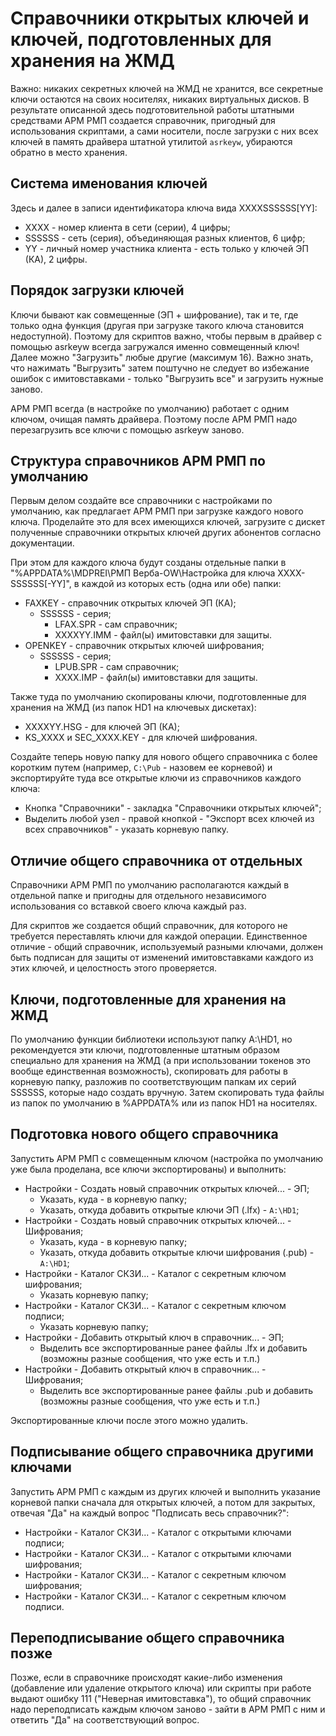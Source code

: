 # Справочники открытых ключей и ключей, подготовленных для хранения на ЖМД

Важно: никаких секретных ключей на ЖМД не хранится, все секретные ключи 
остаются на своих носителях, никаких виртуальных дисков. 
В результате описанной здесь подготовительной работы штатными средствами 
АРМ РМП создается справочник, пригодный для использования скриптами, 
а сами носители, после загрузки с них всех ключей в память драйвера 
штатной утилитой ```asrkeyw```, убираются обратно в место хранения.

## Система именования ключей

Здесь и далее в записи идентификатора ключа вида XXXXSSSSSS[YY]:

* XXXX - номер клиента в сети (серии), 4 цифры;
* SSSSSS - сеть (серия), объединяющая разных клиентов, 6 цифр;
* YY - личный номер участника клиента - есть только у ключей ЭП (КА), 2 цифры.

## Порядок загрузки ключей

Ключи бывают как совмещенные (ЭП + шифрование), так и те, где только 
одна функция (другая при загрузке такого ключа становится недоступной). 
Поэтому для скриптов важно, чтобы первым в драйвер с помощью asrkeyw 
всегда загружался именно совмещенный ключ! Далее можно "Загрузить" любые 
другие (максимум 16). Важно знать, что нажимать "Выгрузить" затем поштучно 
не следует во избежание ошибок с имитовставками - только "Выгрузить все" 
и загрузить нужные заново.

АРМ РМП всегда (в настройке по умолчанию) работает с одним ключом, очищая 
память драйвера. Поэтому после АРМ РМП надо перезагрузить все ключи с 
помощью asrkeyw заново.

## Структура справочников АРМ РМП по умолчанию

Первым делом создайте все справочники с настройками по умолчанию, как 
предлагает АРМ РМП при загрузке каждого нового ключа.
Проделайте это для всех имеющихся ключей, загрузите с дискет полученные 
справочники открытых ключей других абонентов согласно документации.
 
При этом для каждого ключа будут созданы отдельные папки в 
"%APPDATA%\MDPREI\РМП Верба-OW\Настройка для ключа XXXX-SSSSSS[-YY]", 
в каждой из которых есть (одна или обе) папки:

* FAXKEY - справочник открытых ключей ЭП (КА);
  * SSSSSS - серия;
    * LFAX.SPR - сам справочник;
    * XXXXYY.IMM - файл(ы) имитовставки для защиты.
* OPENKEY - справочник открытых ключей шифрования;
  * SSSSSS - серия;
    * LPUB.SPR - сам справочник;
    * XXXX.IMP - файл(ы) имитовставки для защиты.

Также туда по умолчанию скопированы ключи, подготовленные для хранения 
на ЖМД (из папок HD1 на ключевых дискетах):

* XXXXYY.HSG - для ключей ЭП (КА);
* KS_XXXX и SEC_XXXX.KEY - для ключей шифрования.

Создайте теперь новую папку для нового общего справочника с более коротким 
путем (например, ```C:\Pub``` - назовем ее корневой) и экспортируйте туда 
все открытые ключи из справочников каждого ключа:

* Кнопка "Справочники" - закладка "Справочники открытых ключей";
* Выделить любой узел - правой кнопкой - "Экспорт всех ключей из всех 
справочников" - указать корневую папку.

## Отличие общего справочника от отдельных

Справочники АРМ РМП по умолчанию располагаются каждый в отдельной папке и 
пригодны для отдельного независимого использования со вставкой своего ключа 
каждый раз.

Для скриптов же создается общий справочник, для которого не требуется 
переставлять ключи для каждой операции. Единственное отличие - общий 
справочник, используемый разными ключами, должен быть подписан для 
защиты от изменений имитовставками каждого из этих ключей, и целостность 
этого проверяется.

## Ключи, подготовленные для хранения на ЖМД

По умолчанию функции библиотеки используют папку A:\HD1, но рекомендуется 
эти ключи, подготовленные штатным образом специально для хранения на ЖМД 
(а при использовании токенов это вообще единственная возможность), 
скопировать для работы в корневую папку, разложив по соответствующим папкам 
их серий SSSSSS, которые надо создать вручную. 
Затем скопировать туда файлы из папок по умолчанию в %APPDATA% или из папок 
HD1 на носителях. 

## Подготовка нового общего справочника

Запустить АРМ РМП с совмещенным ключом (настройка по умолчанию уже была 
проделана, все ключи экспортированы) и выполнить:

* Настройки - Создать новый справочник открытых ключей... - ЭП;
  * Указать, куда - в корневую папку;
  * Указать, откуда добавить открытые ключи ЭП (.lfx) - ```A:\HD1```;
* Настройки - Создать новый справочник открытых ключей... - Шифрования;
  * Указать, куда - в корневую папку;
  * Указать, откуда добавить открытые ключи шифрования (.pub) - ```A:\HD1```;
* Настройки - Каталог СКЗИ... - Каталог с секретным ключом шифрования;
  * Указать корневую папку;
* Настройки - Каталог СКЗИ... - Каталог с секретным ключом подписи;
  * Указать корневую папку;
* Настройки - Добавить открытый ключ в справочник... - ЭП;
  * Выделить все экспортированные ранее файлы .lfx и добавить 
(возможны разные сообщения, что уже есть и т.п.)
* Настройки - Добавить открытый ключ в справочник... - Шифрования;
  * Выделить все экспортированные ранее файлы .pub и добавить 
(возможны разные сообщения, что уже есть и т.п.)

Экспортированные ключи после этого можно удалить.

## Подписывание общего справочника другими ключами

Запустить АРМ РМП с каждым из других ключей и выполнить указание корневой 
папки сначала для открытых ключей, а потом для закрытых, отвечая "Да" на 
каждый вопрос "Подписать весь справочник?":

* Настройки - Каталог СКЗИ... - Каталог с открытыми ключами подписи;
* Настройки - Каталог СКЗИ... - Каталог с открытыми ключами шифрования;
* Настройки - Каталог СКЗИ... - Каталог с секретным ключом шифрования;
* Настройки - Каталог СКЗИ... - Каталог с секретным ключом подписи.
                                                         
## Переподписывание общего справочника позже

Позже, если в справочнике происходят какие-либо изменения (добавление или 
удаление открытого ключа) или скрипты при работе выдают ошибку 111 
("Неверная имитовставка"), то общий справочник надо переподписать каждым 
ключом заново - зайти в АРМ РМП с ним и ответить "Да" на соответствующий 
вопрос.
